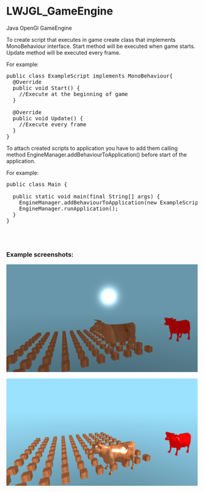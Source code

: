 # LWJGL_GameEngine
Java OpenGl GameEngine

To create script that executes in game create class that implements MonoBehaviour interface.
Start method will be executed when game starts. Update method will be executed every frame.

For example:

<pre>
public class ExampleScript implements MonoBehaviour{
  @Override
  public void Start() {
    //Execute at the beginning of game
  }
  
  @Override
  public void Update() {
    //Execute every frame
  }
}
</pre>

To attach created scripts to application you have to add them calling method EngineManager.addBehaviourToApplication() before start of the application.

For example:

<pre>
public class Main {

  public static void main(final String[] args) {
    EngineManager.addBehaviourToApplication(new ExampleScript());
    EngineManager.runApplication();
  }
}
</pre>

</br>
</br>

<h3>Example screenshots:</h3>

![alt text](https://github.com/NoNameNoBodyNoOne/LWJGL_GameEngine/blob/master/Screenshots/javaEngine1.png)

![alt text](https://github.com/NoNameNoBodyNoOne/LWJGL_GameEngine/blob/master/Screenshots/javaEngine2.png)
